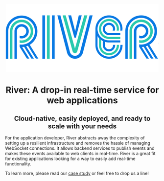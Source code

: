 <!-- <span style="display:block;text-align:center">![River Logo](./images/logos/river_logo-readme.png)</span> -->
<div style="text-align:center"><img src="images/logos/river_logo-readme.png" /></div>

<h1 align="center">River: A drop-in real-time service for web applications</h1>
<h2 align="center">Cloud-native, easily deployed, and ready to scale with your needs</h2>

For the application developer, River abstracts away the complexity of setting up a resilient infrastructure and removes the hassle of managing WebSocket connections. It allows backend services to publish events and makes these events available to web clients in real-time. River is a great fit for existing applications looking for a way to easily add real-time functionality.

To learn more, please read our [case study]() or feel free to drop us a line!

